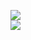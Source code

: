 [![](https://img.shields.io/badge/Made%20With-Github%20Spray-lightgrey.svg?style=for-the-badge&logo=github)](https://github.com/Annihil/github-spray#20369)  
[![](https://i.imgur.com/2DrTn0Z.gif)](https://github.com/Annihil/github-spray)